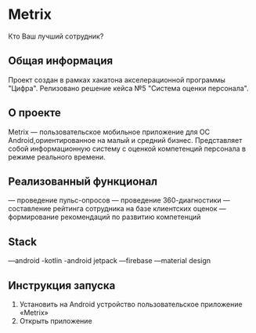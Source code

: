 # Metrix
Кто Ваш лучший сотрудник?
## Общая информация
Проект создан в рамках хакатона акселерационной программы "Цифра". Релизовано решение кейса №5 "Система оценки персонала".
## О проекте
Metrix — пользовательское мобильное приложение для ОС Android,ориентированное на малый и средний бизнес. Представляет собой информационную систему с оценкой компетенций персонала в режиме реального времени.
## Реализованный функционал
— проведение пульс-опросов
— проведение 360-диагностики
— составление рейтинга сотрудника на базе клиентских оценок
— формирование рекомендаций по развитию компетенций
## Stack
—android
-kotlin
-android jetpack
—firebase
—material design
## Инструкция запуска
1) Установить на  Android устройство пользовательское приложение «Metrix»
2) Открыть приложение
